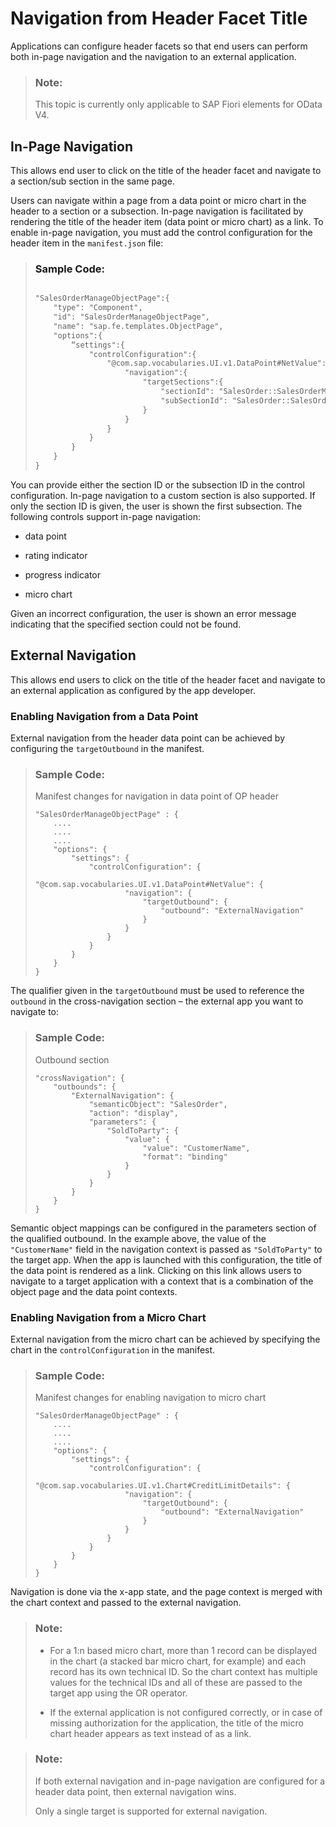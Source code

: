 <!-- loiofa0ca22de375490a84aa3375b617592f -->

# Navigation from Header Facet Title

Applications can configure header facets so that end users can perform both in-page navigation and the navigation to an external application.

> ### Note:  
> This topic is currently only applicable to SAP Fiori elements for OData V4.



<a name="loiofa0ca22de375490a84aa3375b617592f__section_fvl_d5h_gnb"/>

## In-Page Navigation

This allows end user to click on the title of the header facet and navigate to a section/sub section in the same page.

Users can navigate within a page from a data point or micro chart in the header to a section or a subsection. In-page navigation is facilitated by rendering the title of the header item \(data point or micro chart\) as a link. To enable in-page navigation, you must add the control configuration for the header item in the `manifest.json` file:

> ### Sample Code:  
> ```xml
> 
> "SalesOrderManageObjectPage":{
>     "type": "Component",
>     "id": "SalesOrderManageObjectPage",
>     "name": "sap.fe.templates.ObjectPage",
>     "options":{
>         “settings":{
>             "controlConfiguration":{
>                 "@com.sap.vocabularies.UI.v1.DataPoint#NetValue":{ // path to the header item
>                     "navigation":{
>                         "targetSections":{
>                             "sectionId": "SalesOrder::SalesOrderManageObjectPage--fe::FacetSection::HeaderInfo", // section ID
>                             "subSectionId": "SalesOrder::SalesOrderManageObjectPage--fe::FacetSubSection::SalesOrderHeaderPartner" // subsection ID
>                         }
>                     }
>                 }
>             }
>         }
>     }
> }
> ```

You can provide either the section ID or the subsection ID in the control configuration. In-page navigation to a custom section is also supported. If only the section ID is given, the user is shown the first subsection. The following controls support in-page navigation:

-   data point

-   rating indicator

-   progress indicator

-   micro chart


Given an incorrect configuration, the user is shown an error message indicating that the specified section could not be found.



<a name="loiofa0ca22de375490a84aa3375b617592f__section_fjz_q1p_gnb"/>

## External Navigation

This allows end users to click on the title of the header facet and navigate to an external application as configured by the app developer.



### Enabling Navigation from a Data Point

External navigation from the header data point can be achieved by configuring the `targetOutbound` in the manifest.

> ### Sample Code:  
> Manifest changes for navigation in data point of OP header
> 
> ```
> "SalesOrderManageObjectPage" : {
>     ....
>     ....
>     ....
>     "options": {
>         "settings": {
>             "controlConfiguration": {
>                 "@com.sap.vocabularies.UI.v1.DataPoint#NetValue": {
>                     "navigation": {
>                         "targetOutbound": {               
>                             "outbound": "ExternalNavigation"
>                         }
>                     }
>                 }
>             }
>         }
>     }
> }
> ```

The qualifier given in the `targetOutbound` must be used to reference the `outbound` in the cross-navigation section – the external app you want to navigate to:

> ### Sample Code:  
> Outbound section
> 
> ```
> "crossNavigation": {          
>     "outbounds": {   
>         "ExternalNavigation": {           
>             "semanticObject": "SalesOrder",   
>             "action": "display",   
>             "parameters": {              
>                 "SoldToParty": {                                          
>                     "value": {                                                      
>                         "value": "CustomerName",                                              
>                         "format": "binding"                                  
>                     }                           
>                 }                                 
>             }                     
>         }         
>     }
> }
> ```

Semantic object mappings can be configured in the parameters section of the qualified outbound. In the example above, the value of the `"CustomerName"` field in the navigation context is passed as `"SoldToParty"` to the target app. When the app is launched with this configuration, the title of the data point is rendered as a link. Clicking on this link allows users to navigate to a target application with a context that is a combination of the object page and the data point contexts.



### Enabling Navigation from a Micro Chart

External navigation from the micro chart can be achieved by specifying the chart in the `controlConfiguration` in the manifest.

> ### Sample Code:  
> Manifest changes for enabling navigation to micro chart
> 
> ```
> "SalesOrderManageObjectPage" : {
>     ....
>     ....
>     ....
>     "options": {
>         "settings": {
>             "controlConfiguration": {
>                 "@com.sap.vocabularies.UI.v1.Chart#CreditLimitDetails": {                                 
>                     "navigation": {
>                         "targetOutbound": {               
>                             "outbound": "ExternalNavigation"
>                         }
>                     }
>                 }
>             }
>         }
>     }
> }
> ```

Navigation is done via the x-app state, and the page context is merged with the chart context and passed to the external navigation.

> ### Note:  
> -   For a 1:n based micro chart, more than 1 record can be displayed in the chart \(a stacked bar micro chart, for example\) and each record has its own technical ID. So the chart context has multiple values for the technical IDs and all of these are passed to the target app using the OR operator.
> 
> -   If the external application is not configured correctly, or in case of missing authorization for the application, the title of the micro chart header appears as text instead of as a link.

> ### Note:  
> If both external navigation and in-page navigation are configured for a header data point, then external navigation wins.
> 
> Only a single target is supported for external navigation.

